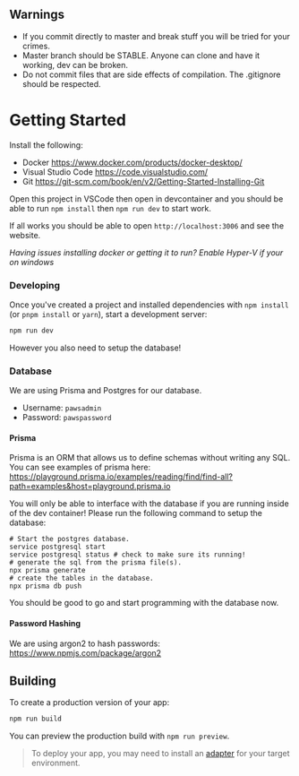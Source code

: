 ## Warnings

- If you commit directly to master and break stuff you will be tried for your crimes.
- Master branch should be STABLE. Anyone can clone and have it working, dev can be broken.
- Do not commit files that are side effects of compilation. The .gitignore should be respected.

# Getting Started

Install the following:

- Docker https://www.docker.com/products/docker-desktop/
- Visual Studio Code https://code.visualstudio.com/
- Git https://git-scm.com/book/en/v2/Getting-Started-Installing-Git

Open this project in VSCode then open in devcontainer and you should be able to run `npm install` then `npm run dev` to start work. 

If all works you should be able to open `http://localhost:3006` and see the website.

*Having issues installing docker or getting it to run? Enable Hyper-V if your on windows*

### Developing

Once you've created a project and installed dependencies with `npm install` (or `pnpm install` or `yarn`), start a development server:

```bash
npm run dev
```

However you also need to setup the database!

### Database

We are using Prisma and Postgres for our database. 

- Username: `pawsadmin`
- Password: `pawspassword`

#### Prisma

Prisma is an ORM that allows us to define schemas without writing any SQL. You can see examples of prisma here: https://playground.prisma.io/examples/reading/find/find-all?path=examples&host=playground.prisma.io

You will only be able to interface with the database if you are running inside of the dev container! Please run the following command to setup the database:

```
# Start the postgres database.
service postgresql start
service postgresql status # check to make sure its running!
# generate the sql from the prisma file(s).
npx prisma generate
# create the tables in the database.
npx prisma db push
```

You should be good to go and start programming with the database now.

#### Password Hashing

We are using argon2 to hash passwords: https://www.npmjs.com/package/argon2

## Building

To create a production version of your app:

```bash
npm run build
```

You can preview the production build with `npm run preview`.

> To deploy your app, you may need to install an [adapter](https://kit.svelte.dev/docs/adapters) for your target environment.
